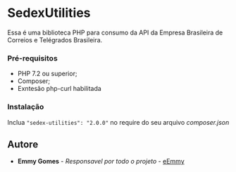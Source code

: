 # SedexUtilities

Essa é uma biblioteca PHP para consumo da API da Empresa Brasileira de Correios e Telégrados Brasileira.

### Pré-requisitos

* PHP 7.2 ou superior;
* Composer;
* Exntesão php-curl habilitada

### Instalação

Inclua ```"sedex-utilities": "2.0.0"``` no require do seu arquivo *composer.json*

## Autore

* __Emmy Gomes__ - *Responsavel por todo o projeto* - [eEmmy](https://github.com/eEmmy)
